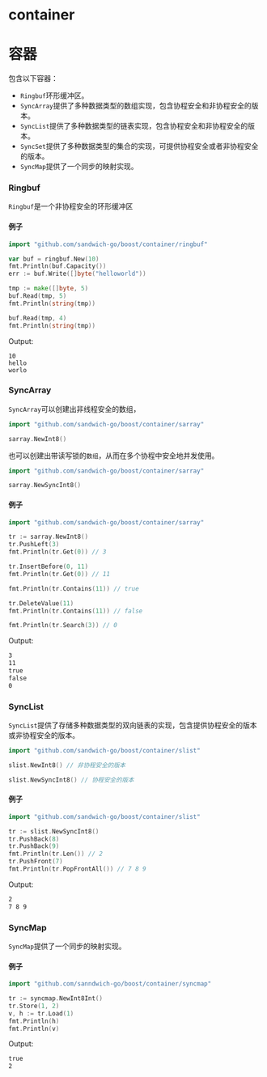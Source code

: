 # container

# 容器
包含以下容器：
- `Ringbuf`环形缓冲区。
- `SyncArray`提供了多种数据类型的数组实现，包含协程安全和非协程安全的版本。
- `SyncList`提供了多种数据类型的链表实现，包含协程安全和非协程安全的版本。
- `SyncSet`提供了多种数据类型的集合的实现，可提供协程安全或者非协程安全的版本。
- `SyncMap`提供了一个同步的映射实现。

### Ringbuf
`Ringbuf`是一个非协程安全的环形缓冲区

#### 例子
```go
import "github.com/sandwich-go/boost/container/ringbuf"

var buf = ringbuf.New(10)
fmt.Println(buf.Capacity())
err := buf.Write([]byte("helloworld"))

tmp := make([]byte, 5)
buf.Read(tmp, 5)
fmt.Println(string(tmp))

buf.Read(tmp, 4)
fmt.Println(string(tmp))
```

Output:
```text
10
hello
worlo
```

### SyncArray
`SyncArray`可以创建出非线程安全的数组，
```go
import "github.com/sandwich-go/boost/container/sarray"

sarray.NewInt8()
```
也可以创建出带读写锁的`数组`，从而在多个协程中安全地并发使用。
```go
import "github.com/sandwich-go/boost/container/sarray"

sarray.NewSyncInt8()
```
#### 例子

```go
import "github.com/sandwich-go/boost/container/sarray"

tr := sarray.NewInt8()
tr.PushLeft(3)
fmt.Println(tr.Get(0)) // 3

tr.InsertBefore(0, 11)
fmt.Println(tr.Get(0)) // 11

fmt.Println(tr.Contains(11)) // true

tr.DeleteValue(11)
fmt.Println(tr.Contains(11)) // false

fmt.Println(tr.Search(3)) // 0
```

Output:
```txt
3
11
true
false
0
```

### SyncList
`SyncList`提供了存储多种数据类型的双向链表的实现，包含提供协程安全的版本或非协程安全的版本。

```go
import "github.com/sandwich-go/boost/container/slist"

slist.NewInt8() // 非协程安全的版本

slist.NewSyncInt8() // 协程安全的版本

```

#### 例子
```go
import "github.com/sandwich-go/boost/container/slist"

tr := slist.NewSyncInt8()
tr.PushBack(8)
tr.PushBack(9)
fmt.Println(tr.Len()) // 2
tr.PushFront(7)
fmt.Println(tr.PopFrontAll()) // 7 8 9
```

Output:
```txt
2
7 8 9
```

### SyncMap
`SyncMap`提供了一个同步的映射实现。

#### 例子
````go
import "github.com/sanndwich-go/boost/container/syncmap"

tr := syncmap.NewInt8Int()
tr.Store(1, 2)
v, h := tr.Load(1)
fmt.Println(h)
fmt.Println(v)
````

Output:
```txt
true
2
```